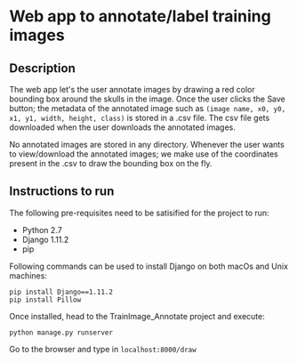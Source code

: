 # Web app to annotate/label training images

## Description

The web app let's the user annotate images by drawing a red color bounding box around the skulls in the image. 
Once the user clicks the Save button; the metadata of the annotated image such as `(image name, x0, y0, x1, y1, width, height, class)` is stored in a .csv file. 
The csv file gets downloaded when the user downloads the annotated images. 

No annotated images are stored in any directory. Whenever the user wants to view/download the annotated images; we make use of the coordinates present in the .csv
to draw the bounding box on the fly.

## Instructions to run
The following pre-requisites need to be satisified for the project to run:
* Python 2.7
* Django 1.11.2
* pip

Following commands can be used to install Django on both macOs and Unix machines:
```
pip install Django==1.11.2
pip install Pillow
```

Once installed, head to the TrainImage_Annotate project and execute:
```
python manage.py runserver
```

Go to the browser and type in `localhost:8000/draw`


